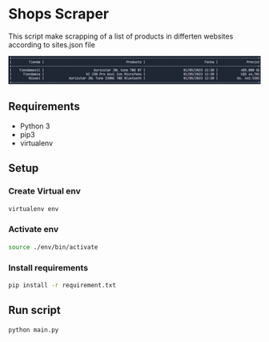 # Shops Scraper

This script make scrapping of a list of products in differten websites according to sites.json file

![Script execution](./static/script_execution.jpg)

## Requirements
- Python 3
- pip3
- virtualenv

## Setup

### Create Virtual env
```bash
virtualenv env
```

### Activate env
```bash
source ./env/bin/activate
```


### Install requirements
```bash
pip install -r requirement.txt
```


## Run script
```bash
python main.py
```
